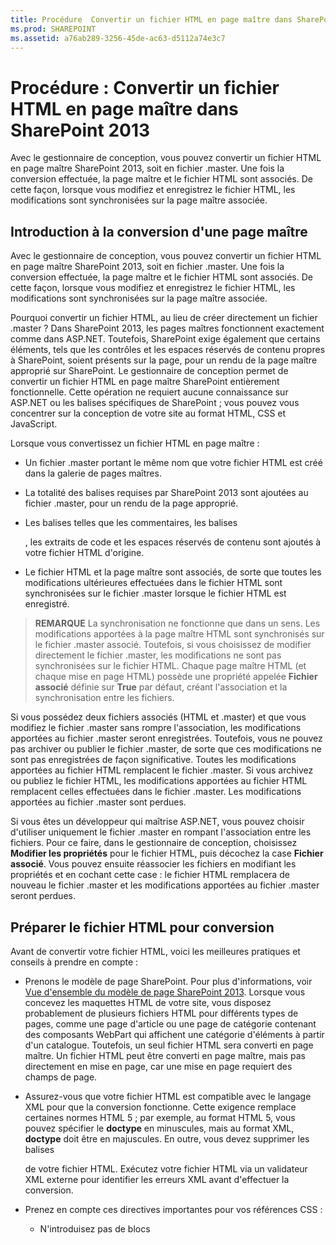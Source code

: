 ```yaml
---
title: Procédure  Convertir un fichier HTML en page maître dans SharePoint 2013
ms.prod: SHAREPOINT
ms.assetid: a76ab289-3256-45de-ac63-d5112a74e3c7
---
```



# Procédure : Convertir un fichier HTML en page maître dans SharePoint 2013
Avec le gestionnaire de conception, vous pouvez convertir un fichier HTML en page maître SharePoint 2013, soit en fichier .master. Une fois la conversion effectuée, la page maître et le fichier HTML sont associés. De cette façon, lorsque vous modifiez et enregistrez le fichier HTML, les modifications sont synchronisées sur la page maître associée.
## Introduction à la conversion d'une page maître
<a name="Introduction"> </a>

Avec le gestionnaire de conception, vous pouvez convertir un fichier HTML en page maître SharePoint 2013, soit en fichier .master. Une fois la conversion effectuée, la page maître et le fichier HTML sont associés. De cette façon, lorsque vous modifiez et enregistrez le fichier HTML, les modifications sont synchronisées sur la page maître associée.
  
    
    
Pourquoi convertir un fichier HTML, au lieu de créer directement un fichier .master ? Dans SharePoint 2013, les pages maîtres fonctionnent exactement comme dans ASP.NET. Toutefois, SharePoint exige également que certains éléments, tels que les contrôles et les espaces réservés de contenu propres à SharePoint, soient présents sur la page, pour un rendu de la page maître approprié sur SharePoint. Le gestionnaire de conception permet de convertir un fichier HTML en page maître SharePoint entièrement fonctionnelle. Cette opération ne requiert aucune connaissance sur ASP.NET ou les balises spécifiques de SharePoint ; vous pouvez vous concentrer sur la conception de votre site au format HTML, CSS et JavaScript.
  
    
    
Lorsque vous convertissez un fichier HTML en page maître :
  
    
    

- Un fichier .master portant le même nom que votre fichier HTML est créé dans la galerie de pages maîtres.
    
  
- La totalité des balises requises par SharePoint 2013 sont ajoutées au fichier .master, pour un rendu de la page approprié.
    
  
- Les balises telles que les commentaires, les balises **<div>**, les extraits de code et les espaces réservés de contenu sont ajoutés à votre fichier HTML d'origine.
    
  
- Le fichier HTML et la page maître sont associés, de sorte que toutes les modifications ultérieures effectuées dans le fichier HTML sont synchronisées sur le fichier .master lorsque le fichier HTML est enregistré.
    
  

> **REMARQUE**
> La synchronisation ne fonctionne que dans un sens. Les modifications apportées à la page maître HTML sont synchronisés sur le fichier .master associé. Toutefois, si vous choisissez de modifier directement le fichier .master, les modifications ne sont pas synchronisées sur le fichier HTML. Chaque page maître HTML (et chaque mise en page HTML) possède une propriété appelée **Fichier associé** définie sur **True** par défaut, créant l'association et la synchronisation entre les fichiers.
  
    
    

Si vous possédez deux fichiers associés (HTML et .master) et que vous modifiez le fichier .master sans rompre l'association, les modifications apportées au fichier .master seront enregistrées. Toutefois, vous ne pouvez pas archiver ou publier le fichier .master, de sorte que ces modifications ne sont pas enregistrées de façon significative. Toutes les modifications apportées au fichier HTML remplacent le fichier .master. Si vous archivez ou publiez le fichier HTML, les modifications apportées au fichier HTML remplacent celles effectuées dans le fichier .master. Les modifications apportées au fichier .master sont perdues.
  
    
    
Si vous êtes un développeur qui maîtrise ASP.NET, vous pouvez choisir d'utiliser uniquement le fichier .master en rompant l'association entre les fichiers. Pour ce faire, dans le gestionnaire de conception, choisissez **Modifier les propriétés** pour le fichier HTML, puis décochez la case **Fichier associé**. Vous pouvez ensuite réassocier les fichiers en modifiant les propriétés et en cochant cette case : le fichier HTML remplacera de nouveau le fichier .master et les modifications apportées au fichier .master seront perdues.
  
    
    

## Préparer le fichier HTML pour conversion
<a name="Prepare"> </a>

Avant de convertir votre fichier HTML, voici les meilleures pratiques et conseils à prendre en compte :
  
    
    

- Prenons le modèle de page SharePoint. Pour plus d'informations, voir  [Vue d'ensemble du modèle de page SharePoint 2013](overview-of-the-sharepoint-2013-page-model.md). Lorsque vous concevez les maquettes HTML de votre site, vous disposez probablement de plusieurs fichiers HTML pour différents types de pages, comme une page d'article ou une page de catégorie contenant des composants WebPart qui affichent une catégorie d'éléments à partir d'un catalogue. Toutefois, un seul fichier HTML sera converti en page maître. Un fichier HTML peut être converti en page maître, mais pas directement en mise en page, car une mise en page requiert des champs de page.
    
  
- Assurez-vous que votre fichier HTML est compatible avec le langage XML pour que la conversion fonctionne. Cette exigence remplace certaines normes HTML 5 ; par exemple, au format HTML 5, vous pouvez spécifier le **doctype** en minuscules, mais au format XML, **doctype** doit être en majuscules. En outre, vous devez supprimer les balises **<form>** de votre fichier HTML. Exécutez votre fichier HTML via un validateur XML externe pour identifier les erreurs XML avant d'effectuer la conversion.
    
  
- Prenez en compte ces directives importantes pour vos références CSS :
    
  - N'introduisez pas de blocs **<style>** dans la balise **<head>**. Ces styles sont supprimés lors de la conversion. En revanche, attachez votre fichier HTML à un fichier CSS externe.
    
  
  - Ajoutez  `ms-design-css-conversion="no"` à la balise **<CSS link>** si vous utilisez une police web.
    
  
  - Faites attention lorsque vous appliquez des styles dans des balises HTML générales comme **<body>**, **<div>** et **< img>**. Tous les éléments de votre conception SharePoint, y compris le ruban, figurent dans la balise **<body>**. Utilisez les styles que vous appliquez généralement à la balise **<body>** au lieu de **<div id="s4-bodyContainer">** (balise que SharePoint 2013 utilise pour le corps principal de la page). En outre, SharePoint 2013 utilise de nombreuses images affectées par les styles que vous appliquez à la balise **<img>**.
    
  
  - De nombreux concepteurs définissent le style de la navigation en appliquant des classes aux éléments **<ul>** et **<li>**. Toutefois, SharePoint 2013 utilise un contrôle de navigation dynamique, auquel vous pouvez ajouter votre page maître à partir de la galerie d'extraits de code. Les contrôles de navigation SharePoint 2013 contiennent des styles appliqués par défaut que vous devez remplacer.
    
  
- Prenez en compte ces problèmes potentiels sur la dénomination des fichiers :
    
  - Si vous disposez des fichiers Index.html et Index.htm, ils possèdent le même fichier .master.
    
  
  - Si vous disposez de fichiers Design/Index.html et Design/SubDesign/Index.html, tous deux peuvent être convertis en leurs propres fichiers .master séparés. Cependant, ils apparaitront également comme Index.html dans la liste des pages maîtres dans le gestionnaire de conception. Pour les distinguer, cliquez ou sélectionnez le bouton de sélection de chaque fichier pour consulter le chemin d'accès complet.
    
  
- Si vous ajoutez un widget JavaScript, assurez-vous qu'il existe une balise de début **<script>** par ligne.
    
  ```
  
<script>
(function( …

  ```


    Ne les placez pas sur la même ligne, comme suit.
    


  ```
  
<Script> (function( …
  ```

- Vous devez introduire une référence (externe) à la bibliothèque JQuery avant la balise **</head>**.
    
  

## Convertir le fichier HTML en page maître
<a name="Convert"> </a>

Avant de convertir un fichier HTML, vous devez télécharger tous vos fichiers de conception, y compris votre fichier HTML. Pour plus d'informations, voir  [Comment mapper un lecteur réseau sur la galerie Pages maîtres SharePoint 2013](how-to-map-a-network-drive-to-the-sharepoint-2013-master-page-gallery.md).
  
    
    

### Pour convertir le fichier HTML en fichier .master


1. Accédez à votre site de publication.
    
  
2. Dans le coin supérieur droit de la page, sélectionnez **Paramètres**, puis **Gestionnaire de conception**.
    
  
3. Dans le gestionnaire de conception, dans le volet de navigation de gauche, sélectionnez **Modifier les pages maîtres**.
    
  
4. Sélectionnez **Convertir un fichier HTML en une page maître SharePoint**.
    
  
5. Dans la boîte de dialogue **Sélectionner un bien**, parcourez les fichiers et sélectionnez le fichier HTML à convertir.
    
    > **REMARQUE**
      > Lorsque vous téléchargez vos fichiers de conception, vous devez conserver tous les fichiers étant liés à une conception unique dans leur dossier dans la galerie de pages maîtres. Lorsque vous copiez votre dossier de conception dans le lecteur réseau mappé, la galerie de pages maîtres conserve la structure de dossiers que vous avez créée. 
6. Sélectionnez **Insérer**.
    
    Là, SharePoint 2013 convertit votre fichier HTML en fichier .master portant le même nom.
    
    Dans le gestionnaire de conception, votre fichier HTML s'affiche maintenant avec une colonne d'état indiquant l'un des deux états possibles :
    
  - Erreurs
    
  
  - **La conversion a réussi**
    
  
7. Suivez le lien dans la colonne d'état pour prévisualiser le fichier et découvrir les erreurs ou avertissements relatifs à la page maître.
    
    Erreurs
    
    Pour plus d'informations sur la résolution des erreurs et des avertissements, voir  [Procédure : résoudre les erreurs et avertissements lors de l'aperçu d'une page en SharePoint 2013](how-to-resolve-errors-and-warnings-when-previewing-a-page-in-sharepoint-2013.md).
    
    Pour plus d'informations sur l'aperçu de la page maître avec différentes pages, voir  [Comment modifier la page d'aperçu dans le Gestionnaire de conception SharePoint 2013](how-to-change-the-preview-page-in-sharepoint-2013-design-manager.md).
    
    La page d'aperçu contient également un lien d'extraits de code dans le coin supérieur droit. Ce lien ouvre la galerie d'extraits de code, où vous pouvez initier le remplacement des contrôles statiques ou de maquette dans votre conception par des contrôles dynamiques SharePoint. Pour plus d'informations, voir  [Extraits de code du Gestionnaire de conception SharePoint 2013](sharepoint-2013-design-manager-snippets.md).
    
  
8. Pour corriger les erreurs, modifiez le fichier HTML qui réside directement sur le serveur à l'aide d'un éditeur HTML afin d'ouvrir et de modifier le fichier HTML dans le lecteur mappé. Chaque fois que vous enregistrez le fichier HTML, toutes les modifications sont synchronisées sur le fichier .master associé.
    
  
9. Une fois l'aperçu de votre page maître affiché, une balise **<div>** s'ajoute à votre fichier HTML. Vous devrez peut-être faire défiler la page vers le bas pour voir la balise **<div>**.
    
    Cette balise **<div>** constitue le bloc de contenu principal. Elle se trouve à l'intérieur d'un espace réservé de contenu appelé **ContentPlaceHolderMain**. En exécution, lorsqu'un visiteur parcourt votre site et demande une page, cet espace réservé de contenu se remplit avec le contenu d'une mise en page dans une zone de contenu correspondante. Positionnez la balise **<div>** là où vous souhaitez que vos mises en page apparaissent sur la page maître.
    
    Si votre fichier HTML comprend du contenu statique ou de maquette dans le corps de la page, vous initiez alors le processus de suppression de ce contenu statique de la page maître HTML et l'application de ces styles à d'autres éléments du modèle de page SharePoint, comme les mises en page, les contrôles de champ de page, les extraits de code et les modèles d'affichage. Pour consulter un exemple, voir  [Procédure : Créer une mise en page dans SharePoint 2013](how-to-create-a-page-layout-in-sharepoint-2013.md).
    
  

## Comprendre le fichier HTML après la conversion
<a name="Understand"> </a>

Lorsque vous convertissez un fichier HTML en page maître, de nombreuses lignes de balises sont ajoutées à votre fichier HTML. Vous pouvez ignorer en toute sécurité la plupart de ces balises, car elles n'apparaitront pas dans le balisage final de votre site lorsque vous affichez la source dans le navigateur. Toutefois, ce balisage est essentiel pour convertir votre fichier HTML en fichier .master (fichier utilisé par SharePoint). Chaque fois que vous enregistrez une modification dans votre fichier HTML, ce balisage SharePoint permet d'apporter cette même modification au fichier .master associé à l'arrière-plan.
  
    
    
Le balisage qui a été ajouté inclut d'autres balises avant et dans la balise **<head>** les extraits de code et les espaces réservés de contenu. La plupart des balises sont placées dans les balises de commentaires : chaque fois que vous enregistrez une modification dans le fichier HTML, le processus de conversion supprime les commentaires pour utiliser les balises ASP.NET.
  
    
    

### Types de balisage

Vous trouverez ci-dessous une répartition des types de balisage ajoutés au fichier HTML :
  
    
    

- **Propriétés de document :** la balise **<mso>** contient des métadonnées SharePoint, notamment des informations relatives au fichier lui-même et à certaines propriétés requises pour une conversion en fichier .master réussie.
    
  ```HTML
  
<mso:CustomDocumentProperties>
<mso:HtmlDesignFromMaster msdt:dt="string"></mso:HtmlDesignFromMaster>
<mso:HtmlDesignStatusAndPreview msdt:dt="string">http://[server_name]/sites/PubSite/_catalogs/masterpage/[site_name]/index.html, Conversion successful.</mso:HtmlDesignStatusAndPreview>
<mso:ContentTypeId msdt:dt="string">0x0101000F1C8B9E0EB4BE489F09807B2C53288F0054AD6EF48B9F7B45A142F8173F171BD10003D357F861E29844953D5CAA1D4D8A3A0084F0F9C7FCB65541A59990D173DA60FA</mso:ContentTypeId>
<mso:HtmlDesignAssociated msdt:dt="string">1</mso:HtmlDesignAssociated>
<mso:HtmlDesignConversionSucceeded msdt:dt="string">True</mso:HtmlDesignConversionSucceeded>
</mso:CustomDocumentProperties>
  ```

- **Enregistrement d'espace de noms SharePoint :** la balise **<SPM>** (« balisage SharePoint ») fournit une ligne pour l'enregistrement d'un espace de noms SharePoint.
    
  ```HTML
  
<!--SPM:<%@Register Tagprefix="SharePoint" Namespace="Microsoft.SharePoint.WebControls" Assembly="Microsoft.SharePoint, Version=15.0.0.0, Culture=neutral, PublicKeyToken=71e9bce111e9429c"%>-->
        <!--SPM:<%@Register Tagprefix="WebPartPages" Namespace="Microsoft.SharePoint.WebPartPages" Assembly="Microsoft.SharePoint, Version=15.0.0.0, Culture=neutral, PublicKeyToken=71e9bce111e9429c"%>-->
  ```

- **Commentaires :** les balises **<CS>** et **<CE>** (« début du commentaire » et « fin du commentaire ») sont ignorées lors du processus de conversion. Ces balises vous aident à analyser les lignes des balises.
    
  ```HTML
  
<!--CS: Start Page Head Contents Snippet-->
…
<!--CE: End Page Head Contents Snippet-->

  <!--CS: Start Ribbon Snippet-->
…
<!--CE: End Ribbon Snippet-->

<!--CS: Start PlaceHolderMain Snippet-->
…
<!--CE: End PlaceHolderMain Snippet-->
  ```

- **Extraits de code :** les balises **<MS>** et **<ME>** (« début de commentaire » et « fin de commentaire ») désignent le début et la fin d'un contrôle SharePoint ou d'un extrait de code. Un extrait de code est un contrôle SharePoint qui ajoute une fonctionnalité SharePoint à votre page. La galerie d'extraits de code vous permet d'en ajouter. Pour plus d'informations, voir [Extraits de code du Gestionnaire de conception SharePoint 2013](sharepoint-2013-design-manager-snippets.md).
    
  ```HTML
  
<!--MS:<SharePoint:RobotsMetaTag runat="server">-->
        <!--ME:</SharePoint:RobotsMetaTag>-->
        <!--MS:<SharePoint:PageTitle runat="server">-->
            <!--MS:<asp:ContentPlaceHolder id="PlaceHolderPageTitle" runat="server">-->
                <!--MS:<SharePoint:ProjectProperty Property="Title" runat="server">-->
                <!--ME:</SharePoint:ProjectProperty>-->
            <!--ME:</asp:ContentPlaceHolder>-->
        <!--ME:</SharePoint:PageTitle>-->
        <!--MS:<SharePoint:StartScript runat="server">-->
        <!--ME:</SharePoint:StartScript>-->
        <!--MS:<SharePoint:CssLink runat="server" Version="15">-->
        <!--ME:</SharePoint:CssLink>-->
        <!--MS:<SharePoint:CacheManifestLink runat="server">-->
        <!--ME:</SharePoint:CacheManifestLink>-->
        <!--MS:<SharePoint:PageRenderMode runat="server" RenderModeType="Standard">-->
        <!--ME:</SharePoint:PageRenderMode>-->
        <!--MS:<SharePoint:ScriptLink language="javascript" name="core.js" OnDemand="true" runat="server" Localizable="false">-->
        <!--ME:</SharePoint:ScriptLink>-->
        <!--MS:<SharePoint:ScriptLink language="javascript" name="menu.js" OnDemand="true" runat="server" Localizable="false">-->
        <!--ME:</SharePoint:ScriptLink>-->
        <!--MS:<SharePoint:ScriptLink language="javascript" name="callout.js" OnDemand="true" runat="server" Localizable="false">-->
        <!--ME:</SharePoint:ScriptLink>-->
        <!--MS:<SharePoint:ScriptLink language="javascript" name="sharing.js" OnDemand="true" runat="server" Localizable="false">-->
        <!--ME:</SharePoint:ScriptLink>-->
        <!--MS:<SharePoint:ScriptLink language="javascript" name="suitelinks.js" OnDemand="true" runat="server" Localizable="false">-->
        <!--ME:</SharePoint:ScriptLink>-->
        <!--MS:<SharePoint:CustomJSUrl runat="server">-->
        <!--ME:</SharePoint:CustomJSUrl>-->
        <!--MS:<SharePoint:SoapDiscoveryLink runat="server">-->
        <!--ME:</SharePoint:SoapDiscoveryLink>-->
        <!--MS:<SharePoint:AjaxDelta id="DeltaPlaceHolderAdditionalPageHead" Container="false" runat="server">-->
            <!--MS:<asp:ContentPlaceHolder id="PlaceHolderAdditionalPageHead" runat="server">-->
            <!--ME:</asp:ContentPlaceHolder>-->
            <!--MS:<SharePoint:DelegateControl runat="server" ControlId="AdditionalPageHead" AllowMultipleControls="true">-->
            <!--ME:</SharePoint:DelegateControl>-->
            <!--MS:<asp:ContentPlaceHolder id="PlaceHolderBodyAreaClass" runat="server">-->
            <!--ME:</asp:ContentPlaceHolder>-->
        <!--ME:</SharePoint:AjaxDelta>-->
        <!--MS:<SharePoint:CssRegistration Name="Themable/corev15.css" runat="server">-->
        <!--ME:</SharePoint:CssRegistration>-->
        <!--MS:<SharePoint:AjaxDelta id="DeltaSPWebPartManager" runat="server">-->
            <!--MS:<WebPartPages:SPWebPartManager runat="server">-->
            <!--ME:</WebPartPages:SPWebPartManager>-->
        <!--ME:</SharePoint:AjaxDelta>-->
  ```

- **Blocs d'aperçu :** les balises **<PS>** et **<PE>** (« début d'aperçu» et « fin d'aperçu ») entourent une section de code HTML à ne pas modifier, car cette section n'a d'incidence que sur l'aperçu au moment de la conception. Ces sections d'aperçu sont une capture instantanée dans le temps du contrôle SharePoint inséré par cet extrait de code. L'aperçu vous permet d'utiliser de façon plus significative le fichier HTML dans un éditeur HTML côté client. Toutefois, la modification du contenu ou du style au sein de cet aperçu n'a pas d'effet durable sur le fichier .master, ce que SharePoint utilise, en fin de compte. Pour définir le style d'un extrait de code, vous devez identifier et remplacer les styles SharePoint avec vos propres feuilles CSS personnalisées.
    
  ```HTML
  
<!--PS: Start of READ-ONLY PREVIEW (do not modify) -->
<div class="DefaultContentBlock" style="background:rgb(0, 114, 198); color:white; width:100%; padding:8px; height:64px; overflow:hidden;">The SharePoint ribbon will be here when your file is either previewed on or applied to your site.</div>
<!--PE: End of READ-ONLY PREVIEW -->
  ```

- **ID SharePoint :** deux des extraits de code ajoutés à votre fichier HTML lors de la conversion (l'extrait de code du contenu d'en-tête de page et le ruban SharePoint) possèdent un ID SharePoint associé, ou SID (00 et 02, respectivement). Ces ID permettre de raccourcir les extraits de code et de faciliter la lecture du code HTML dans la page.
    
  ```HTML
  
<!--SID:00 -->

<!--SID:02 {Ribbon}-->
  ```


### Extraits de code ajoutés

Il est important de connaître deux des extraits de code ajoutés à votre fichier HTML. Ils sont ajoutés automatiquement lors de la conversion, mais vous ne pouvez pas les ajouter à partir de la galerie d'extraits de code.
  
    
    

- **Ruban :** pour que les auteurs de contenu puissent créer des pages et du contenu sur votre site SharePoint, votre page maître requiert le ruban et la « navigation de suite » : une nouveauté dans SharePoint 2013. Le ruban est contenu dans un extrait de code de filtrage de sécurité, de sorte que lorsqu'un visiteur accède à votre site, le ruban est affiché uniquement aux utilisateurs authentifiés et non aux anonymes. Vous pouvez déplacer le ruban à un emplacement différent sur la page ou lui définir un style en remplaçant les classes CSS par défaut. Toutefois, nous vous recommandons de ne pas déplacer ou réorganiser les composants (tels que le menu Actions du site) contenus dans le ruban.
    
  ```HTML
  
<!--MS:<SharePoint:SPSecurityTrimmedControl runat="server" AuthenticationRestrictions="AnonymousUsersOnly">-->
<!--MS:<wssucw:Welcome runat="server" EnableViewState="false">-->
<!--ME:</wssucw:Welcome>-->
<!--ME:</SharePoint:SPSecurityTrimmedControl>-->
  ```

- **ContentPlaceHolderMain :** au bas de la balise **<div id="s4-bodyContainer">**, avant la balise de fermeture **</body>**, le processus de conversion insère un espace réservé de contenu appelé **PlaceHolderMain**. Dans cet extrait de code se trouve la balise jaune bordée de noir **<div>**, laquelle apparaît dans l'affichage de conception de l'éditeur HTML ou dans l'aperçu côté serveur dans le gestionnaire de conception.
    
    Cette balise **<div>** représente la zone où le contenu spécifié par vos pages et mises en page est dirigé. Déplacez l'extrait de code **PlaceHolderMain** dans votre page maître, à l'endroit où il sera rempli par vos mises en page (la zone de conception de votre site n'étant pas la même dans toutes les pages de votre site).
    


  ```HTML
  
<!--CS: Start PlaceHolderMain Snippet-->
                    <!--SPM:<%@Register Tagprefix="SharePoint" Namespace="Microsoft.SharePoint.WebControls" Assembly="Microsoft.SharePoint, Version=15.0.0.0, Culture=neutral, PublicKeyToken=71e9bce111e9429c"%>-->
                    <!--MS:<SharePoint:AjaxDelta ID="DeltaPlaceHolderMain" IsMainContent="true" runat="server">-->
                        <!--MS:<asp:ContentPlaceHolder ID="PlaceHolderMain" runat="server">-->
                            <div class="DefaultContentBlock" style="border:medium black solid; background:yellow; color:black; margin:20px; padding:10px;">
            This div, which you should delete, represents the content area that your Page Layouts and pages will fill. Design your Master Page around this content placeholder.
        
                            </div>
                        <!--ME:</asp:ContentPlaceHolder>-->
                    <!--ME:</SharePoint:AjaxDelta>-->
                    <!--CE: End PlaceHolderMain Snippet-->
  ```


## Exemples
<a name="Reference"> </a>

Vous trouverez ci-dessous un exemple de balisage ajouté à un fichier HTML, une fois celui-ci converti en page maître.
  
    
    

### Balisage ajouté à la balise <head>


```HTML

<head>
        <meta http-equiv="X-UA-Compatible" content="IE=10" />
        <!--CS: Start Page Head Contents Snippet-->
        <!--SPM:<%@Register Tagprefix="SharePoint" Namespace="Microsoft.SharePoint.WebControls" Assembly="Microsoft.SharePoint, Version=15.0.0.0, Culture=neutral, PublicKeyToken=71e9bce111e9429c"%>-->
        <!--SPM:<%@Register Tagprefix="WebPartPages" Namespace="Microsoft.SharePoint.WebPartPages" Assembly="Microsoft.SharePoint, Version=15.0.0.0, Culture=neutral, PublicKeyToken=71e9bce111e9429c"%>-->
        <!--SID:00 -->
        <meta name="GENERATOR" content="Microsoft SharePoint" />
        <meta http-equiv="Content-type" content="text/html; charset=utf-8" />
        <meta http-equiv="Expires" content="0" />
        <!--MS:<SharePoint:RobotsMetaTag runat="server">-->
        <!--ME:</SharePoint:RobotsMetaTag>-->
        <!--MS:<SharePoint:PageTitle runat="server">-->
            <!--MS:<asp:ContentPlaceHolder id="PlaceHolderPageTitle" runat="server">-->
                <!--MS:<SharePoint:ProjectProperty Property="Title" runat="server">-->
                <!--ME:</SharePoint:ProjectProperty>-->
            <!--ME:</asp:ContentPlaceHolder>-->
        <!--ME:</SharePoint:PageTitle>-->
        <!--MS:<SharePoint:StartScript runat="server">-->
        <!--ME:</SharePoint:StartScript>-->
        <!--MS:<SharePoint:CssLink runat="server" Version="15">-->
        <!--ME:</SharePoint:CssLink>-->
        <!--MS:<SharePoint:CacheManifestLink runat="server">-->
        <!--ME:</SharePoint:CacheManifestLink>-->
        <!--MS:<SharePoint:PageRenderMode runat="server" RenderModeType="Standard">-->
        <!--ME:</SharePoint:PageRenderMode>-->
        <!--MS:<SharePoint:ScriptLink language="javascript" name="core.js" OnDemand="true" runat="server" Localizable="false">-->
        <!--ME:</SharePoint:ScriptLink>-->
        <!--MS:<SharePoint:ScriptLink language="javascript" name="menu.js" OnDemand="true" runat="server" Localizable="false">-->
        <!--ME:</SharePoint:ScriptLink>-->
        <!--MS:<SharePoint:ScriptLink language="javascript" name="callout.js" OnDemand="true" runat="server" Localizable="false">-->
        <!--ME:</SharePoint:ScriptLink>-->
        <!--MS:<SharePoint:ScriptLink language="javascript" name="sharing.js" OnDemand="true" runat="server" Localizable="false">-->
        <!--ME:</SharePoint:ScriptLink>-->
        <!--MS:<SharePoint:ScriptLink language="javascript" name="suitelinks.js" OnDemand="true" runat="server" Localizable="false">-->
        <!--ME:</SharePoint:ScriptLink>-->
        <!--MS:<SharePoint:CustomJSUrl runat="server">-->
        <!--ME:</SharePoint:CustomJSUrl>-->
        <!--MS:<SharePoint:SoapDiscoveryLink runat="server">-->
        <!--ME:</SharePoint:SoapDiscoveryLink>-->
        <!--MS:<SharePoint:AjaxDelta id="DeltaPlaceHolderAdditionalPageHead" Container="false" runat="server">-->
            <!--MS:<asp:ContentPlaceHolder id="PlaceHolderAdditionalPageHead" runat="server">-->
            <!--ME:</asp:ContentPlaceHolder>-->
            <!--MS:<SharePoint:DelegateControl runat="server" ControlId="AdditionalPageHead" AllowMultipleControls="true">-->
            <!--ME:</SharePoint:DelegateControl>-->
            <!--MS:<asp:ContentPlaceHolder id="PlaceHolderBodyAreaClass" runat="server">-->
            <!--ME:</asp:ContentPlaceHolder>-->
        <!--ME:</SharePoint:AjaxDelta>-->
        <!--MS:<SharePoint:CssRegistration Name="Themable/corev15.css" runat="server">-->
        <!--ME:</SharePoint:CssRegistration>-->
        <!--MS:<SharePoint:AjaxDelta id="DeltaSPWebPartManager" runat="server">-->
            <!--MS:<WebPartPages:SPWebPartManager runat="server">-->
            <!--ME:</WebPartPages:SPWebPartManager>-->
        <!--ME:</SharePoint:AjaxDelta>-->
        <!--CE: End Page Head Contents Snippet-->
        <meta http-equiv="Content-Type" content="text/html; charset=utf-8" />
        <!--DC:Business Solutions-->
        <link rel="stylesheet" href="css/style.css" type="text/css" charset="utf-8" />
        <!--[if lte IE 7]>
  <link rel="stylesheet" href="css/ie.css" type="text/css" charset="utf-8"/> 
 <![endif]-->
        <!--[if gte mso 9]><xml>
<mso:CustomDocumentProperties>
<mso:HtmlDesignFromMaster msdt:dt="string"></mso:HtmlDesignFromMaster>
<mso:HtmlDesignStatusAndPreview msdt:dt="string">http://[server_name]/sites/PubSite/_catalogs/masterpage/[site_name]/index.html, Conversion successful.</mso:HtmlDesignStatusAndPreview>
<mso:ContentTypeId msdt:dt="string">0x0101000F1C8B9E0EB4BE489F09807B2C53288F0054AD6EF48B9F7B45A142F8173F171BD10003D357F861E29844953D5CAA1D4D8A3A0084F0F9C7FCB65541A59990D173DA60FA</mso:ContentTypeId>
<mso:HtmlDesignAssociated msdt:dt="string">1</mso:HtmlDesignAssociated>
<mso:HtmlDesignConversionSucceeded msdt:dt="string">True</mso:HtmlDesignConversionSucceeded>
</mso:CustomDocumentProperties>
</xml><![endif]-->
    </head>

```


### Balisage ajouté après la balise de début <body>


#### Extrait de code du ruban


```HTML

<!--CS: Start Ribbon Snippet-->
        <!--SPM:<%@Register Tagprefix="SharePoint" Namespace="Microsoft.SharePoint.WebControls" Assembly="Microsoft.SharePoint, Version=15.0.0.0, Culture=neutral, PublicKeyToken=71e9bce111e9429c"%>-->
        <!--SPM:<%@Register Tagprefix="wssucw" TagName="Welcome" Src="~/_controltemplates/15/Welcome.ascx"%>-->
        <!--MS:<SharePoint:SPSecurityTrimmedControl runat="server" HideFromSearchCrawler="true" EmitDiv="true">-->
            <div id="TurnOnAccessibility" style="display:none" class="s4-notdlg noindex">
                <a id="linkTurnOnAcc" href="#" class="ms-accessible ms-acc-button" onclick="SetIsAccessibilityFeatureEnabled(true);UpdateAccessibilityUI();document.getElementById('linkTurnOffAcc').focus();return false;">
                    <!--MS:<SharePoint:EncodedLiteral runat="server" text="&amp;lt;%$Resources:wss,master_turnonaccessibility%&amp;gt;" EncodeMethod="HtmlEncode">-->
                    <!--ME:</SharePoint:EncodedLiteral>-->
                </a>
            </div>
            <div id="TurnOffAccessibility" style="display:none" class="s4-notdlg noindex">
                <a id="linkTurnOffAcc" href="#" class="ms-accessible ms-acc-button" onclick="SetIsAccessibilityFeatureEnabled(false);UpdateAccessibilityUI();document.getElementById('linkTurnOnAcc').focus();return false;">
                    <!--MS:<SharePoint:EncodedLiteral runat="server" text="&amp;lt;%$Resources:wss,master_turnoffaccessibility%&amp;gt;" EncodeMethod="HtmlEncode">-->
                    <!--ME:</SharePoint:EncodedLiteral>-->
                </a>
            </div>
        <!--ME:</SharePoint:SPSecurityTrimmedControl>-->
        <div id="ms-designer-ribbon">
            <!--SID:02 {Ribbon}-->
            <!--PS: Start of READ-ONLY PREVIEW (do not modify) --><div class="DefaultContentBlock" style="background:rgb(0, 114, 198); color:white; width:100%; padding:8px; height:64px; overflow:hidden;">The SharePoint ribbon will be here when your file is either previewed on or applied to your site.</div><!--PE: End of READ-ONLY PREVIEW -->
        </div>
        <!--MS:<SharePoint:SPSecurityTrimmedControl runat="server" AuthenticationRestrictions="AnonymousUsersOnly">-->
            <!--MS:<wssucw:Welcome runat="server" EnableViewState="false">-->
            <!--ME:</wssucw:Welcome>-->
        <!--ME:</SharePoint:SPSecurityTrimmedControl>-->
        <!--CE: End Ribbon Snippet-->

```


#### Deux balises <div> SharePoint


```HTML

<div id="s4-workspace">
            <div id="s4-bodyContainer">

```


### Balisage ajouté avant la balise de fermeture </body> et deux balises de fermeture </div>


```HTML

<div data-name="ContentPlaceHolderMain">
                    <!--CS: Start PlaceHolderMain Snippet-->
                    <!--SPM:<%@Register Tagprefix="SharePoint" Namespace="Microsoft.SharePoint.WebControls" Assembly="Microsoft.SharePoint, Version=15.0.0.0, Culture=neutral, PublicKeyToken=71e9bce111e9429c"%>-->
                    <!--MS:<SharePoint:AjaxDelta ID="DeltaPlaceHolderMain" IsMainContent="true" runat="server">-->
                        <!--MS:<asp:ContentPlaceHolder ID="PlaceHolderMain" runat="server">-->
                            <div class="DefaultContentBlock" style="border:medium black solid; background:yellow; color:black; margin:20px; padding:10px;">
            This div, which you should delete, represents the content area that your Page Layouts and pages will fill. Design your Master Page around this content placeholder.
        
                            </div>
                        <!--ME:</asp:ContentPlaceHolder>-->
                    <!--ME:</SharePoint:AjaxDelta>-->
                    <!--CE: End PlaceHolderMain Snippet-->
                </div>

```


## Ressources supplémentaires
<a name="Additional"> </a>


-  [Vue d'ensemble du gestionnaire de conception dans SharePoint 2013](overview-of-design-manager-in-sharepoint-2013.md)
    
  
-  [Procédure : Créer une mise en page dans SharePoint 2013](how-to-create-a-page-layout-in-sharepoint-2013.md)
    
  
-  [Extraits de code du Gestionnaire de conception SharePoint 2013](sharepoint-2013-design-manager-snippets.md)
    
  

